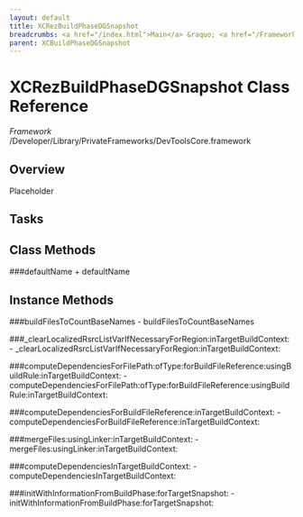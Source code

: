 ```yaml
---
layout: default
title: XCRezBuildPhaseDGSnapshot
breadcrumbs: <a href="/index.html">Main</a> &raquo; <a href="/Frameworks.html">Framework</a> &raquo; <a href="/Frameworks/DevToolsCore.html">DevToolsCore</a> &raquo; XCRezBuildPhaseDGSnapshot
parent: XCBuildPhaseDGSnapshot 
---
```

# XCRezBuildPhaseDGSnapshot Class Reference

*Framework* /Developer/Library/PrivateFrameworks/DevToolsCore.framework

## Overview

Placeholder

## Tasks

## Class Methods

<a name="+defaultName"></a>
###defaultName
    + defaultName

## Instance Methods

<a name="-buildFilesToCountBaseNames"></a>
###buildFilesToCountBaseNames
    - buildFilesToCountBaseNames

<a name="-_clearLocalizedRsrcListVarIfNecessaryForRegion:inTargetBuildContext:"></a>
###_clearLocalizedRsrcListVarIfNecessaryForRegion:inTargetBuildContext:
    - _clearLocalizedRsrcListVarIfNecessaryForRegion:inTargetBuildContext:

<a name="-computeDependenciesForFilePath:ofType:forBuildFileReference:usingBuildRule:inTargetBuildContext:"></a>
###computeDependenciesForFilePath:ofType:forBuildFileReference:usingBuildRule:inTargetBuildContext:
    - computeDependenciesForFilePath:ofType:forBuildFileReference:usingBuildRule:inTargetBuildContext:

<a name="-computeDependenciesForBuildFileReference:inTargetBuildContext:"></a>
###computeDependenciesForBuildFileReference:inTargetBuildContext:
    - computeDependenciesForBuildFileReference:inTargetBuildContext:

<a name="-mergeFiles:usingLinker:inTargetBuildContext:"></a>
###mergeFiles:usingLinker:inTargetBuildContext:
    - mergeFiles:usingLinker:inTargetBuildContext:

<a name="-computeDependenciesInTargetBuildContext:"></a>
###computeDependenciesInTargetBuildContext:
    - computeDependenciesInTargetBuildContext:

<a name="-initWithInformationFromBuildPhase:forTargetSnapshot:"></a>
###initWithInformationFromBuildPhase:forTargetSnapshot:
    - initWithInformationFromBuildPhase:forTargetSnapshot:

